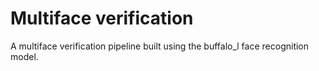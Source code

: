 # Multiface verification



A multiface verification pipeline built using the buffalo\_l face recognition model.

